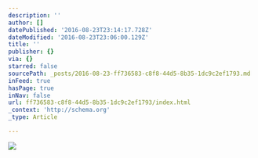```yaml
---
description: ''
author: []
datePublished: '2016-08-23T23:14:17.728Z'
dateModified: '2016-08-23T23:06:00.129Z'
title: ''
publisher: {}
via: {}
starred: false
sourcePath: _posts/2016-08-23-ff736583-c8f8-44d5-8b35-1dc9c2ef1793.md
inFeed: true
hasPage: true
inNav: false
url: ff736583-c8f8-44d5-8b35-1dc9c2ef1793/index.html
_context: 'http://schema.org'
_type: Article

---
```

![](https://the-grid-user-content.s3-us-west-2.amazonaws.com/79580e03-2770-4201-9e45-b8e222174c81.jpg)